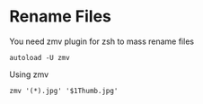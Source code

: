 # Rename Files

You need zmv plugin for zsh to mass rename files

```
autoload -U zmv      
```

Using zmv

```
zmv '(*).jpg' '$1Thumb.jpg'
```
